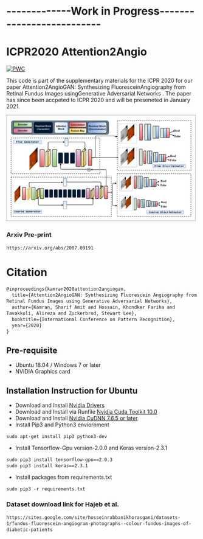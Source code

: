 # -------------Work in Progress--------------------------
# ICPR2020 Attention2Angio

[![PWC](https://img.shields.io/endpoint.svg?url=https://paperswithcode.com/badge/attention2angiogan-synthesizing-fluorescein/fundus-to-angiography-generation-on-fundus)](https://paperswithcode.com/sota/fundus-to-angiography-generation-on-fundus?p=attention2angiogan-synthesizing-fluorescein)

This code is part of the supplementary materials for the ICPR 2020 for our paper Attention2AngioGAN: Synthesizing FluoresceinAngiography from Retinal Fundus Images usingGenerative Adversarial Networks . The paper has since been accpeted to ICPR 2020 and will be preseneted in January 2021.

![](img1.png)

### Arxiv Pre-print
```
https://arxiv.org/abs/2007.09191
```
# Citation 
```
@inproceedings{kamran2020attention2angiogan,
  title={Attention2AngioGAN: Synthesizing Fluorescein Angiography from Retinal Fundus Images using Generative Adversarial Networks},
  author={Kamran, Sharif Amit and Hossain, Khondker Fariha and Tavakkoli, Alireza and Zuckerbrod, Stewart Lee},
  booktitle={International Conference on Pattern Recognition},
  year={2020}
}
```

## Pre-requisite
- Ubuntu 18.04 / Windows 7 or later
- NVIDIA Graphics card

## Installation Instruction for Ubuntu
- Download and Install [Nvidia Drivers](https://www.nvidia.com/Download/driverResults.aspx/142567/en-us)
- Download and Install via Runfile [Nvidia Cuda Toolkit 10.0](https://developer.nvidia.com/cuda-10.0-download-archive?target_os=Linux&target_arch=x86_64&target_distro=Ubuntu&target_version=1804&target_type=runfilelocal)
- Download and Install [Nvidia CuDNN 7.6.5 or later](https://developer.nvidia.com/rdp/cudnn-archive)
- Install Pip3 and Python3 enviornment
```
sudo apt-get install pip3 python3-dev
```
- Install Tensorflow-Gpu version-2.0.0 and Keras version-2.3.1
```
sudo pip3 install tensorflow-gpu==2.0.3
sudo pip3 install keras==2.3.1
```
- Install packages from requirements.txt
```
sudo pip3 -r requirements.txt
```

### Dataset download link for Hajeb et al.
```
https://sites.google.com/site/hosseinrabbanikhorasgani/datasets-1/fundus-fluorescein-angiogram-photographs--colour-fundus-images-of-diabetic-patients
```

